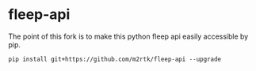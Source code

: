 # fleep-api

The point of this fork is to make this python fleep api easily accessible by pip.
```
pip install git+https://github.com/m2rtk/fleep-api --upgrade
```
